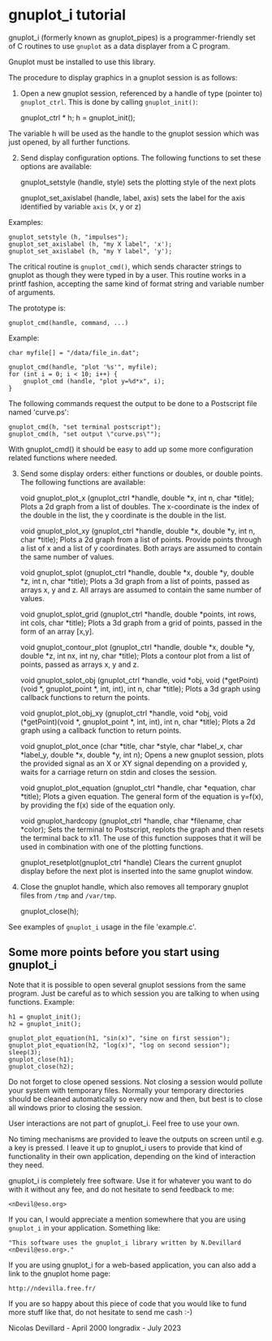 gnuplot_i tutorial
==================

gnuplot_i (formerly known as gnuplot_pipes) is a programmer-friendly set of C routines to use `gnuplot` as a data displayer from a C program.

Gnuplot must be installed to use this library.

The procedure to display graphics in a gnuplot session is as follows:

1. Open a new gnuplot session, referenced by a handle of type (pointer to) `gnuplot_ctrl`. This is done by calling `gnuplot_init()`:

    gnuplot_ctrl * h;
    h = gnuplot_init();

  The variable h will be used as the handle to the gnuplot session which was just opened, by all further functions.


2. Send display configuration options. The following functions to set these options are available:

    gnuplot_setstyle (handle, style)
        sets the plotting style of the next plots

    gnuplot_set_axislabel (handle, label, axis)
        sets the label for the axis identified by variable `axis` (x, y or z)

  Examples:

    gnuplot_setstyle (h, "impulses");
    gnuplot_set_axislabel (h, "my X label", 'x');
    gnuplot_set_axislabel (h, "my Y label", 'y');

  The critical routine is `gnuplot_cmd()`, which sends character strings to gnuplot as though they were typed in by a user. This routine works in a printf fashion, accepting the same kind of format string and variable number of arguments.

  The prototype is:

    gnuplot_cmd(handle, command, ...)

  Example:

    char myfile[] = "/data/file_in.dat";
    
    gnuplot_cmd(handle, "plot '%s'", myfile);
    for (int i = 0; i < 10; i++) {
        gnuplot_cmd (handle, "plot y=%d*x", i);
    }

  The following commands request the output to be done to a Postscript file named 'curve.ps':

    gnuplot_cmd(h, "set terminal postscript");
    gnuplot_cmd(h, "set output \"curve.ps\"");

  With gnuplot_cmd() it should be easy to add up some more configuration related functions where needed.


3. Send some display orders: either functions or doubles, or double points. The following functions are available:

    void gnuplot_plot_x (gnuplot_ctrl *handle, double *x, int n, char *title);
        Plots a 2d graph from a list of doubles. The x-coordinate is the index of the double in the list, the y coordinate is the double in the list.

    void gnuplot_plot_xy (gnuplot_ctrl *handle, double *x, double *y, int n, char *title);
        Plots a 2d graph from a list of points. Provide points through a list of x and a list of y coordinates. Both arrays are assumed to contain the same number of values.

    void gnuplot_splot (gnuplot_ctrl *handle, double *x, double *y, double *z, int n, char *title);
        Plots a 3d graph from a list of points, passed as arrays x, y and z. All arrays are assumed to contain the same number of values.

    void gnuplot_splot_grid (gnuplot_ctrl *handle, double *points, int rows, int cols, char *title);
        Plots a 3d graph from a grid of points, passed in the form of an array [x,y].

    void gnuplot_contour_plot (gnuplot_ctrl *handle, double *x, double *y, double *z, int nx, int ny, char *title);
        Plots a contour plot from a list of points, passed as arrays x, y and z.

    void gnuplot_splot_obj (gnuplot_ctrl *handle, void *obj, void (*getPoint)(void *, gnuplot_point *, int, int), int n, char *title);
        Plots a 3d graph using callback functions to return the points.

    void gnuplot_plot_obj_xy (gnuplot_ctrl *handle, void *obj, void (*getPoint)(void *, gnuplot_point *, int, int), int n, char *title);
        Plots a 2d graph using a callback function to return points.

    void gnuplot_plot_once (char *title, char *style, char *label_x, char *label_y, double *x, double *y, int n);
        Opens a new gnuplot session, plots the provided signal as an X or XY signal depending on a provided y, waits for a carriage return on stdin and closes the session.

    void gnuplot_plot_equation (gnuplot_ctrl *handle, char *equation, char *title);
        Plots a given equation. The general form of the equation is y=f(x), by providing the f(x) side of the equation only.

    void gnuplot_hardcopy (gnuplot_ctrl *handle, char *filename, char *color);
        Sets the terminal to Postscript, replots the graph and then resets the terminal back to x11. The use of this function supposes that it will be used in combination with one of the plotting functions.

    gnuplot_resetplot(gnuplot_ctrl *handle)
        Clears the current gnuplot display before the next plot is inserted into the same gnuplot window.


4. Close the gnuplot handle, which also removes all temporary gnuplot files from `/tmp` and `/var/tmp`.

    gnuplot_close(h);


See examples of `gnuplot_i` usage in the file 'example.c'.


Some more points before you start using gnuplot_i
-------------------------------------------------

Note that it is possible to open several gnuplot sessions from the same program. Just be careful as to which session you are talking to when using functions. Example:

    h1 = gnuplot_init();
    h2 = gnuplot_init();

    gnuplot_plot_equation(h1, "sin(x)", "sine on first session");
    gnuplot_plot_equation(h2, "log(x)", "log on second session");
    sleep(3);
    gnuplot_close(h1);
    gnuplot_close(h2);

Do not forget to close opened sessions. Not closing a session would pollute your system with temporary files. Normally your temporary directories should be cleaned automatically so every now and then, but best is to close all windows prior to closing the session.

User interactions are not part of gnuplot_i. Feel free to use your own.

No timing mechanisms are provided to leave the outputs on screen until e.g. a key is pressed. I leave it up to gnuplot_i users to provide that kind of functionality in their own application, depending on the kind of interaction they need.

gnuplot_i is completely free software. Use it for whatever you want to do with it without any fee, and do not hesitate to send feedback to me:

    <nDevil@eso.org>

If you can, I would appreciate a mention somewhere that you are using `gnuplot_i` in your application. Something like:

    "This software uses the gnuplot_i library written by N.Devillard <nDevil@eso.org>."

If you are using gnuplot_i for a web-based application, you can also add a link to the gnuplot home page:

    http://ndevilla.free.fr/

If you are so happy about this piece of code that you would like to fund more stuff like that, do not hesitate to send me cash :-)


Nicolas Devillard - April 2000
longradix - July 2023
